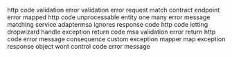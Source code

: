 http code validation error validation error request match contract endpoint error mapped http code unprocessable entity one many error message matching service adaptermsa ignores response code http code letting dropwizard handle exception return code msa validation error return http code error message consequence custom exception mapper map exception response object wont control code error message